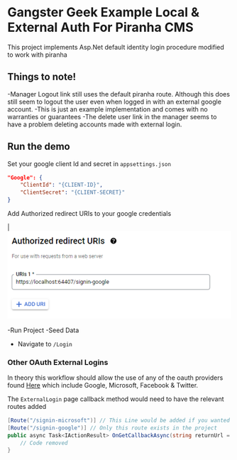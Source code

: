 # Gangster Geek Example Local &amp; External Auth For Piranha CMS
This project implements Asp.Net default identity login procedure modified to work with piranha
## Things to note!
-Manager Logout link still uses the default piranha route. Although this does still seem to logout the user even when logged in with an external google account.
-This is just an example implementation and comes with no warranties or guarantees
-The delete user link in the manager seems to have a problem deleting accounts made with external login.

## Run the demo
Set your google client Id and secret in `appsettings.json`

```json
"Google": {
    "ClientId": "{CLIENT-ID}",
    "ClientSecret": "{CLIENT-SECRET}"
}
```

Add Authorized redirect URIs to your google credentials

| ![config](/images/RedirectUri.PNG) 

-Run Project
-Seed Data
- Navigate to `/Login`


### Other OAuth External Logins
In theory this workflow should allow the use of any of the oauth providers found [Here]("https://docs.microsoft.com/en-us/aspnet/core/security/authentication/social/google-logins?view=aspnetcore-6.0") which include Google, Microsoft, Facebook &amp; Twitter.

The `ExternalLogin` page callback method would need to have the relevant routes added

``` c#
[Route("/signin-microsoft")] // This Line would be added if you wanted to use microsoft accounts for login
[Route("/signin-google")] // Only this route exists in the project
public async Task<IActionResult> OnGetCallbackAsync(string returnUrl = null, string remoteError = null){
    // Code removed
}
```
